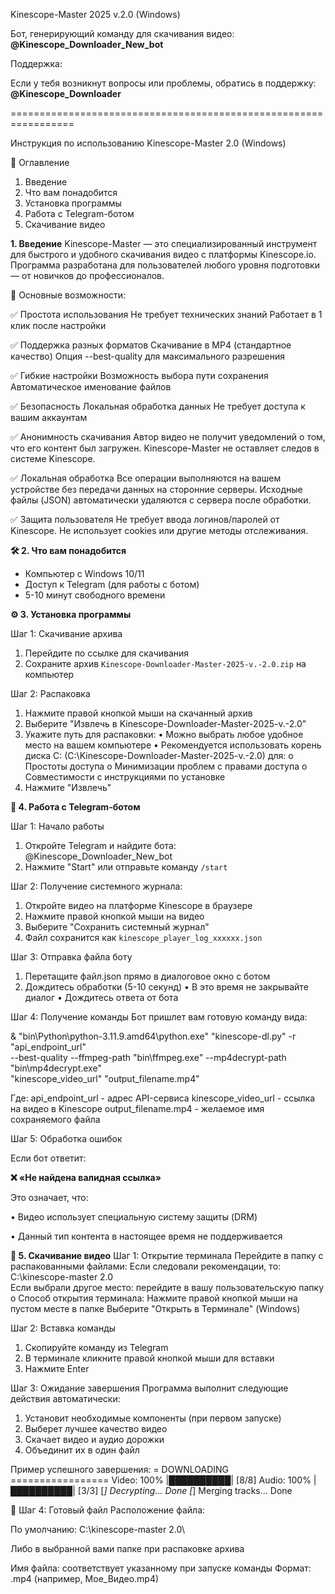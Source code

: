 Kinescope-Master 2025 v.2.0 (Windows)

Бот, генерирующий команду для скачивания видео:
**@Kinescope_Downloader_New_bot**

Поддержка:

Если у тебя возникнут вопросы или проблемы, обратись в поддержку:
**@Kinescope_Downloader**

=================================================================

Инструкция по использованию Kinescope-Master 2.0 (Windows)

📌 Оглавление
1. Введение
2. Что вам понадобится
3. Установка программы
4. Работа с Telegram-ботом
5. Скачивание видео

**1. Введение**
Kinescope-Master — это специализированный инструмент для быстрого и удобного скачивания видео с платформы Kinescope.io. Программа разработана для пользователей любого уровня подготовки — от новичков до профессионалов.

🔹 Основные возможности:

✅ Простота использования
Не требует технических знаний
Работает в 1 клик после настройки

✅ Поддержка разных форматов
Скачивание в MP4 (стандартное качество)
Опция --best-quality для максимального разрешения

✅ Гибкие настройки
Возможность выбора пути сохранения
Автоматическое именование файлов

✅ Безопасность
Локальная обработка данных
Не требует доступа к вашим аккаунтам

✅ Анонимность скачивания
Автор видео не получит уведомлений о том, что его контент был загружен.
Kinescope-Master не оставляет следов в системе Kinescope.

✅ Локальная обработка
Все операции выполняются на вашем устройстве без передачи данных на сторонние серверы.
Исходные файлы (JSON) автоматически удаляются с сервера после обработки.

✅ Защита пользователя
Не требует ввода логинов/паролей от Kinescope.
Не использует cookies или другие методы отслеживания.

**🛠 2. Что вам понадобится**
- Компьютер с Windows 10/11
- Доступ к Telegram (для работы с ботом)
- 5-10 минут свободного времени

**⚙️ 3. Установка программы**

Шаг 1: Скачивание архива
1. Перейдите по ссылке для скачивания
2. Сохраните архив `Kinescope-Downloader-Master-2025-v.-2.0.zip` на компьютер

Шаг 2: Распаковка
1. Нажмите правой кнопкой мыши на скачанный архив
2. Выберите "Извлечь в Kinescope-Downloader-Master-2025-v.-2.0"
3. Укажите путь для распаковки:
•	Можно выбрать любое удобное место на вашем компьютере
•	Рекомендуется использовать корень диска C: (C:\Kinescope-Downloader-Master-2025-v.-2.0) для:
o	Простоты доступа
o	Минимизации проблем с правами доступа
o	Совместимости с инструкциями по установке
4. Нажмите "Извлечь"

**🔧 4. Работа с Telegram-ботом**

Шаг 1: Начало работы
1. Откройте Telegram и найдите бота: 
@Kinescope_Downloader_New_bot
2. Нажмите "Start" или отправьте команду `/start`

Шаг 2: Получение системного журнала:
1. Откройте видео на платформе Kinescope в браузере
2. Нажмите правой кнопкой мыши на видео
3. Выберите "Сохранить системный журнал"
4. Файл сохранится как `kinescope_player_log_xxxxxx.json`

Шаг 3: Отправка файла боту
1. Перетащите файл.json прямо в диалоговое окно с ботом
2. Дождитесь обработки (5-10 секунд)
     • В это время не закрывайте диалог
     • Дождитесь ответа от бота

Шаг 4: Получение команды
        Бот пришлет вам готовую команду вида:

& "bin\Python\python-3.11.9.amd64\python.exe" "kinescope-dl.py" -r "api_endpoint_url"  
--best-quality --ffmpeg-path "bin\ffmpeg.exe" --mp4decrypt-path "bin\mp4decrypt.exe"   
"kinescope_video_url" "output_filename.mp4"                                            

Где:
api_endpoint_url - адрес API-сервиса
kinescope_video_url - ссылка на видео в Kinescope
output_filename.mp4 - желаемое имя сохраняемого файла

Шаг 5: Обработка ошибок

Если бот ответит:

**❌ «Не найдена валидная ссылка»**

Это означает, что:

• Видео использует специальную систему защиты (DRM)

• Данный тип контента в настоящее время не поддерживается

**💾 5. Скачивание видео**
Шаг 1: Открытие терминала
Перейдите в папку с распакованными файлами:
Если следовали рекомендации, то: C:\kinescope-master 2.0\
Если выбрали другое место: перейдите в вашу пользовательскую папку
o	Способ открытия терминала:
Нажмите правой кнопкой мыши на пустом месте в папке
Выберите "Открыть в Терминале" (Windows)

Шаг 2: Вставка команды
1. Скопируйте команду из Telegram
2. В терминале кликните правой кнопкой мыши для вставки
3. Нажмите Enter
   
Шаг 3: Ожидание завершения
Программа выполнит следующие действия автоматически:
1. Установит необходимые компоненты (при первом запуске)
2. Выберет лучшее качество видео
3. Скачает видео и аудио дорожки
4. Объединит их в один файл

Пример успешного завершения:
= DOWNLOADING =================
Video: 100% |██████████| [8/8]
Audio: 100% |██████████| [3/3]
[*] Decrypting... Done
[*] Merging tracks... Done

📁 Шаг 4: Готовый файл
Расположение файла:

По умолчанию: C:\kinescope-master 2.0\

Либо в выбранной вами папке при распаковке архива

Имя файла: соответствует указанному при запуске команды
Формат: .mp4 (например, Мое_Видео.mp4)

